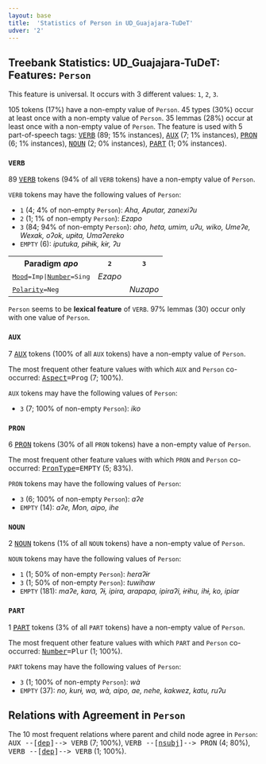 ```yaml
---
layout: base
title:  'Statistics of Person in UD_Guajajara-TuDeT'
udver: '2'
---
```


## Treebank Statistics: UD_Guajajara-TuDeT: Features: `Person`

This feature is universal.
It occurs with 3 different values: `1`, `2`, `3`.

105 tokens (17%) have a non-empty value of `Person`.
45 types (30%) occur at least once with a non-empty value of `Person`.
35 lemmas (28%) occur at least once with a non-empty value of `Person`.
The feature is used with 5 part-of-speech tags: <tt><a href="gub_tudet-pos-VERB.html">VERB</a></tt> (89; 15% instances), <tt><a href="gub_tudet-pos-AUX.html">AUX</a></tt> (7; 1% instances), <tt><a href="gub_tudet-pos-PRON.html">PRON</a></tt> (6; 1% instances), <tt><a href="gub_tudet-pos-NOUN.html">NOUN</a></tt> (2; 0% instances), <tt><a href="gub_tudet-pos-PART.html">PART</a></tt> (1; 0% instances).

### `VERB`

89 <tt><a href="gub_tudet-pos-VERB.html">VERB</a></tt> tokens (94% of all `VERB` tokens) have a non-empty value of `Person`.

`VERB` tokens may have the following values of `Person`:

* `1` (4; 4% of non-empty `Person`): <em>Aha, Aputar, zanexiʔu</em>
* `2` (1; 1% of non-empty `Person`): <em>Ezapo</em>
* `3` (84; 94% of non-empty `Person`): <em>oho, heta, umim, uʔu, wiko, Umeʔe, Wexak, oʔok, upɨta, Umaʔereko</em>
* `EMPTY` (6): <em>iputuka, pɨhɨk, kɨr, ʔu</em>

<table>
  <tr><th>Paradigm <i>apo</i></th><th><tt>2</tt></th><th><tt>3</tt></th></tr>
  <tr><td><tt><tt><a href="gub_tudet-feat-Mood.html">Mood</a></tt><tt>=Imp</tt>|<tt><a href="gub_tudet-feat-Number.html">Number</a></tt><tt>=Sing</tt></tt></td><td><em>Ezapo</em></td><td></td></tr>
  <tr><td><tt><tt><a href="gub_tudet-feat-Polarity.html">Polarity</a></tt><tt>=Neg</tt></tt></td><td></td><td><em>Nuzapo</em></td></tr>
</table>

`Person` seems to be **lexical feature** of `VERB`. 97% lemmas (30) occur only with one value of `Person`.

### `AUX`

7 <tt><a href="gub_tudet-pos-AUX.html">AUX</a></tt> tokens (100% of all `AUX` tokens) have a non-empty value of `Person`.

The most frequent other feature values with which `AUX` and `Person` co-occurred: <tt><a href="gub_tudet-feat-Aspect.html">Aspect</a></tt><tt>=Prog</tt> (7; 100%).

`AUX` tokens may have the following values of `Person`:

* `3` (7; 100% of non-empty `Person`): <em>iko</em>

### `PRON`

6 <tt><a href="gub_tudet-pos-PRON.html">PRON</a></tt> tokens (30% of all `PRON` tokens) have a non-empty value of `Person`.

The most frequent other feature values with which `PRON` and `Person` co-occurred: <tt><a href="gub_tudet-feat-PronType.html">PronType</a></tt><tt>=EMPTY</tt> (5; 83%).

`PRON` tokens may have the following values of `Person`:

* `3` (6; 100% of non-empty `Person`): <em>aʔe</em>
* `EMPTY` (14): <em>aʔe, Mon, aipo, ihe</em>

### `NOUN`

2 <tt><a href="gub_tudet-pos-NOUN.html">NOUN</a></tt> tokens (1% of all `NOUN` tokens) have a non-empty value of `Person`.

`NOUN` tokens may have the following values of `Person`:

* `1` (1; 50% of non-empty `Person`): <em>heraʔɨr</em>
* `3` (1; 50% of non-empty `Person`): <em>tuwihaw</em>
* `EMPTY` (181): <em>maʔe, kara, ʔɨ, ipira, arapapa, ipiraʔi, ɨrɨhu, ihɨ, ko, ipiar</em>

### `PART`

1 <tt><a href="gub_tudet-pos-PART.html">PART</a></tt> tokens (3% of all `PART` tokens) have a non-empty value of `Person`.

The most frequent other feature values with which `PART` and `Person` co-occurred: <tt><a href="gub_tudet-feat-Number.html">Number</a></tt><tt>=Plur</tt> (1; 100%).

`PART` tokens may have the following values of `Person`:

* `3` (1; 100% of non-empty `Person`): <em>wà</em>
* `EMPTY` (37): <em>no, kurɨ, wa, wà, aipo, ae, nehe, kakwez, katu, ruʔu</em>

## Relations with Agreement in `Person`

The 10 most frequent relations where parent and child node agree in `Person`:
<tt>AUX --[<tt><a href="gub_tudet-dep-dep.html">dep</a></tt>]--> VERB</tt> (7; 100%),
<tt>VERB --[<tt><a href="gub_tudet-dep-nsubj.html">nsubj</a></tt>]--> PRON</tt> (4; 80%),
<tt>VERB --[<tt><a href="gub_tudet-dep-dep.html">dep</a></tt>]--> VERB</tt> (1; 100%).


